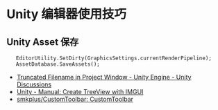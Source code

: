#  Unity 编辑器使用技巧

## Unity Asset 保存

```
   EditorUtility.SetDirty(GraphicsSettings.currentRenderPipeline);
   AssetDatabase.SaveAssets();
```


- [Truncated Filename in Project Window - Unity Engine - Unity Discussions](https://discussions.unity.com/t/truncated-filename-in-project-window/628023/26)
- [Unity - Manual: Create TreeView with IMGUI](https://docs.unity3d.com/Manual/TreeViewAPI.html)
- [smkplus/CustomToolbar: CustomToolbar](https://github.com/smkplus/CustomToolbar)

